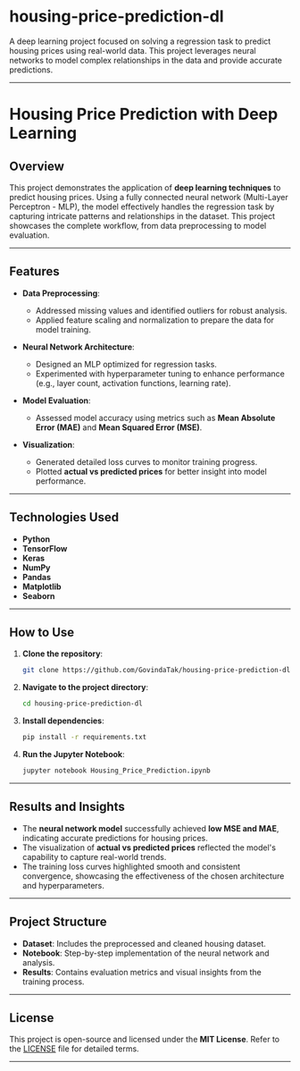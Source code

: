 # housing-price-prediction-dl
A deep learning project focused on solving a regression task to predict housing prices using real-world data. This project leverages neural networks to model complex relationships in the data and provide accurate predictions.

-----

# **Housing Price Prediction with Deep Learning**

## **Overview**
This project demonstrates the application of **deep learning techniques** to predict housing prices. Using a fully connected neural network (Multi-Layer Perceptron - MLP), the model effectively handles the regression task by capturing intricate patterns and relationships in the dataset. This project showcases the complete workflow, from data preprocessing to model evaluation.

-------------------

## **Features**
- **Data Preprocessing**:  
  - Addressed missing values and identified outliers for robust analysis.  
  - Applied feature scaling and normalization to prepare the data for model training.  

- **Neural Network Architecture**:  
  - Designed an MLP optimized for regression tasks.  
  - Experimented with hyperparameter tuning to enhance performance (e.g., layer count, activation functions, learning rate).  

- **Model Evaluation**:  
  - Assessed model accuracy using metrics such as **Mean Absolute Error (MAE)** and **Mean Squared Error (MSE)**.  

- **Visualization**:  
  - Generated detailed loss curves to monitor training progress.  
  - Plotted **actual vs predicted prices** for better insight into model performance.

--------

## **Technologies Used**
- **Python**  
- **TensorFlow**  
- **Keras**  
- **NumPy**  
- **Pandas**  
- **Matplotlib**  
- **Seaborn**

---

## **How to Use**

1. **Clone the repository**:  
   ```bash
   git clone https://github.com/GovindaTak/housing-price-prediction-dl.git
   ```

2. **Navigate to the project directory**:  
   ```bash
   cd housing-price-prediction-dl
   ```

3. **Install dependencies**:  
   ```bash
   pip install -r requirements.txt
   ```

4. **Run the Jupyter Notebook**:  
   ```bash
   jupyter notebook Housing_Price_Prediction.ipynb
   ```

---

## **Results and Insights**
- The **neural network model** successfully achieved **low MSE and MAE**, indicating accurate predictions for housing prices.  
- The visualization of **actual vs predicted prices** reflected the model's capability to capture real-world trends.  
- The training loss curves highlighted smooth and consistent convergence, showcasing the effectiveness of the chosen architecture and hyperparameters.

---

## **Project Structure**
- **Dataset**: Includes the preprocessed and cleaned housing dataset.  
- **Notebook**: Step-by-step implementation of the neural network and analysis.  
- **Results**: Contains evaluation metrics and visual insights from the training process.

---

## **License**
This project is open-source and licensed under the **MIT License**. Refer to the [LICENSE](LICENSE) file for detailed terms.

---

